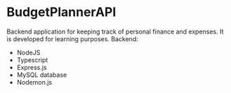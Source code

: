 # BudgetPlannerAPI

Backend application for keeping track of personal finance and expenses.
It is developed for learning purposes.
Backend: 
  - NodeJS
  - Typescript
  - Express.js
  - MySQL database
  - Nodemon.js
